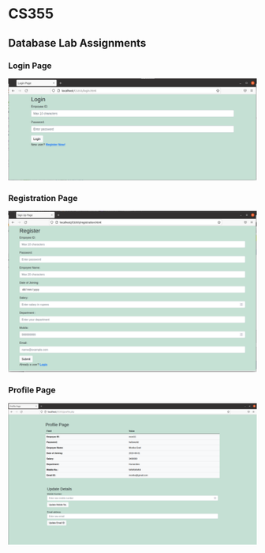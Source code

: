 # CS355
## Database Lab Assignments

### Login Page
<img src="https://github.com/aditi17goel/CS355/blob/main/Images/Login.png" width="960">

### Registration Page
<img src="https://github.com/aditi17goel/CS355/blob/main/Images/Registration.png" width="960">

### Profile Page
<img src="https://github.com/aditi17goel/CS355/blob/main/Images/ProfilePage.png" width="960">
